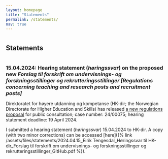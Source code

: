 ```yaml
---
layout: homepage
title: "Statements"
permalink: /statements/
nav: true
---
```


<h2 id="statements" style="margin: 40px 0px 10px;">Statements</h2>
<h3 id="HK-dir" style="margin: 40px 0px 10px;">15.04.2024: Hearing statement (<i>høringssvar</i>) on the proposed new <i>Forslag til forskrift om undervisnings- og forskningsstillinger og rekrutteringsstillinger [Regulations concerning teaching and research posts and recruitment posts]</i></h3>
<p>Direktoratet for høyere utdanning og kompetanse (HK-dir; the Norwegian Directorate for Higher Education and Skills) has released <a href="https://hkdir.no/hoyere-utdanning-og-forskning/horing-forslag-til-forskrift-om-undervisnings-og-forskningsstillinger-og-rekrutteringsstillinger">a new regulations proposal</a> for public consultation; case number: 24/00075; hearing statement deadline: 19 April 2024.</p>

<p>I submitted a hearing statement (<i>høringssvar</i>) 15.04.2024 to HK-dir. A copy (with two minor corrections) can be accessed [here]({% link /assets/files/statements/2024.04.15_Eirik Tengesdal_Høringssvar til HK-dir_Forslag til forskrift om undervisnings- og forskningsstillinger og rekrutteringsstillinger_GitHub.pdf %}).</p>
